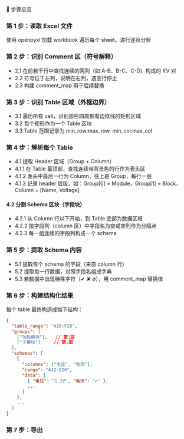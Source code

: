 📘 步骤总览
### 第 1 步：读取 Excel 文件
使用 openpyxl 加载 workbook
遍历每个 sheet，进行逐页分析

### 第 2 步：识别 Comment 区（符号解释）
* 2.1	在前若干行中查找连续的两列（如 A-B、B-C、C-D）构成的 KV 对
* 2.2	符号位于左列，说明在右列，遇空行停止
* 2.3	构建 comment_map 用于后续替换

### 第 3 步：识别 Table 区域（外框边界）
* 3.1	遍历所有 cell，识别那些四周都有边框线的矩形区域
* 3.2	每个矩形作为一个 Table 区块
* 3.3	Table 范围记录为 min_row:max_row, min_col:max_col

### 第 4 步：解析每个 Table
* 4.1 提取 Header 区域（Group + Column）
* 4.1.1	在 Table 最顶部，查找连续带背景色的行作为表头区
* 4.1.2	表头中最后一行为 Column，往上是 Group，每行一层
* 4.1.3	记录 header 层级，如：Group[0] = Module，Group[1] = Block，Column = [Name, Voltage]

#### 4.2 分割 Schema 区块（字段块）
* 4.2.1	从 Column 行以下开始，到 Table 底部为数据区域
* 4.2.2	按字段列（column 区）中字段名为空或空列作为分隔点
* 4.2.3	每一组连续的字段列构成一个 schema

### 第 5 步：提取 Schema 内容
* 5.1	提取每个 schema 的字段（来自 column 行）
* 5.2	提取每一行数据，对照字段名组成字典
* 5.3	若数据中出现特殊字符（✔ ✘ ∅），用 comment_map 替换值

### 第 6 步：构建结构化结果
每个 table 最终构造成如下结构：

```json
{
  "table_range": "A10:F20",
  "groups": [
    ["功能模块"],   // 第1层
    ["子模块"]     // 第2层
  ],
  "schemas": [
    {
      "columns": ["电压", "电流"],
      "range": "A12:B20",
      "data": [
        { "电压": "1.2V", "电流": "✔" },
        ...
      ]
    },
    ...
  ]
}
```
### 第 7 步：导出
